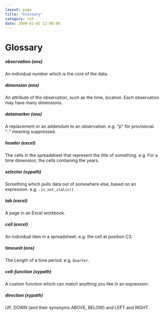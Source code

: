 ```yaml
---
layout: page
title: "Glossary"
category: ref
date: 2000-01-01 12:00:00
---
```


# Glossary

##### observation (ons)

An individual number which is the core of the data.

##### dimension (ons)

An attribute of the observation, such as the time, location. Each observation
may have many dimensions.

##### datamarker (ons)

A replacement or an addendum to an observation. e.g. "p" for provisional.
".." meaning suppressed.

##### header (excel)

The cells in the spreadsheet that represent the title of something. e.g.
For a time dimension, the cells containing the years.

##### selector (xypath)

Something which pulls data out of somewhere else, based on an expression.
e.g. `.is_not_italic()`

##### tab (excel)

A page in an Excel workbook.

##### cell (excel)

An individual item in a spreadsheet. e.g. the cell at position C3.

##### timeunit (ons)

The Length of a time period. e.g. `Quarter`.

##### cell-function (xypath)

A custom function which can match anything you like in an expression.

##### direction (xypath)

UP, DOWN (and their synonyms ABOVE, BELOW) and LEFT and RIGHT.


